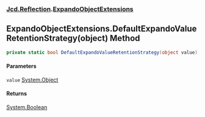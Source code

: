 ### [Jcd.Reflection](Jcd.Reflection.md 'Jcd.Reflection').[ExpandoObjectExtensions](ExpandoObjectExtensions.md 'Jcd.Reflection.ExpandoObjectExtensions')

## ExpandoObjectExtensions.DefaultExpandoValueRetentionStrategy(object) Method

```csharp
private static bool DefaultExpandoValueRetentionStrategy(object value);
```
#### Parameters

<a name='Jcd.Reflection.ExpandoObjectExtensions.DefaultExpandoValueRetentionStrategy(object).value'></a>

`value` [System.Object](https://docs.microsoft.com/en-us/dotnet/api/System.Object 'System.Object')

#### Returns
[System.Boolean](https://docs.microsoft.com/en-us/dotnet/api/System.Boolean 'System.Boolean')